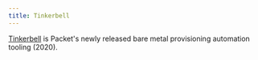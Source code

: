 ```yaml
---
title: Tinkerbell
---
```

[Tinkerbell](https://tinkerbell.org) is Packet's newly released
bare metal provisioning automation tooling (2020).
